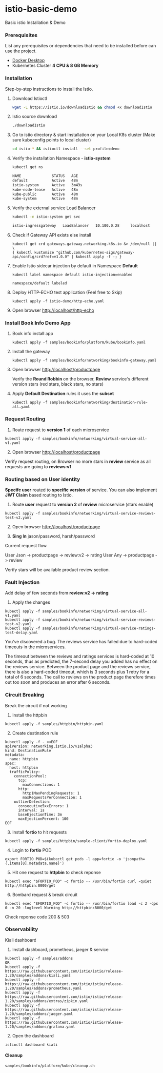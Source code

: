 # istio-basic-demo
Basic istio Installation & Demo

### Prerequisites

List any prerequisites or dependencies that need to be installed before can use the project.

- [Docker Desktop](https://www.docker.com/products/docker-desktop/)
- Kubernetes Cluster **4 CPU & 8 GB Memory**

### Installation

Step-by-step instructions to install the Istio.

1. Download Istioctl
   
   ```sh
   wget -L https://istio.io/downloadIstio && chmod +x downloadIstio
   ```
3. Istio source download
   
   ```sh
   ./downloadIstio
   ```
4. Go to istio directory & start installation on your Local K8s cluster (Make sure kubeconfig points to local cluster)
   
   ```sh
   cd istio-* && istioctl install --set profile=demo
   ```
5. Verify the installation Namespace - **istio-system**

   ```sh
   kubectl get ns

   NAME              STATUS   AGE
   default           Active   48m
   istio-system      Active   3m43s
   kube-node-lease   Active   48m
   kube-public       Active   48m
   kube-system       Active   48m
   ```

7. Verify the external service Load Balancer
   
   ```sh
   kubectl -n istio-system get svc

   istio-ingressgateway   LoadBalancer   10.100.0.28     localhost     15021:30981/TCP,80:31747/TCP,443:30554/TCP,31400:31195/TCP,15443:31488/TCP   7m42s
   ```
   
8. Check if Gateway API exists else install
   ```
   kubectl get crd gateways.gateway.networking.k8s.io &> /dev/null || \
   { kubectl kustomize "github.com/kubernetes-sigs/gateway-api/config/crd?ref=v1.0.0" | kubectl apply -f -; }
   ```
   
9. Enable Istio sidecar injection by default in Namespace **Default**
   ```
   kubectl label namespace default istio-injection=enabled

   namespace/default labeled
   ```

10. Deploy HTTP-ECHO test application (Feel free to Skip)
    ```
    kubectl apply -f istio-demo/http-echo.yaml
    ```
11. Open browser [http://localhost/http-echo](http://localhost/http-echo)

### Install Book Info Demo App

1. Book info install app
   ```
   kubectl apply -f samples/bookinfo/platform/kube/bookinfo.yaml
   ```

2. Install the gateway
   ```
   kubectl apply -f samples/bookinfo/networking/bookinfo-gateway.yaml
   ```

3. Open browser [http://localhost/productpage](http://localhost/productpage)

   Verify the **Round Robbin** on the browser, **Review** service's different version stars (red stars, black stars, no stars)
   
4. Apply **Default Destination** rules it uses the **subset**
   ```
   kubectl apply -f samples/bookinfo/networking/destination-rule-all.yaml
   ```

### Request Routing

1. Route request to **version 1** of each microservice 
```
kubectl apply -f samples/bookinfo/networking/virtual-service-all-v1.yaml
```
2. Open browser [http://localhost/productpage](http://localhost/productpage)

Verify request routing, on Browser no more stars in **review** service as all requests are going to **reviews:v1**

### Routing based on User identity

**Specifc user** routed to **specific version** of service. You can also implement **JWT Claim** based routing to Istio.  

 1. Route **user** request to **version 2** of **review** microservice (stars enable)
```
kubectl apply -f samples/bookinfo/networking/virtual-service-reviews-test-v2.yaml
```
2. Open browser [http://localhost/productpage](http://localhost/productpage)

3. **Sing In** jason/password, harsh/password

Current request flow

User Json -> productpage -> review:v2 -> rating
User Any  -> productpage -> review

Verify stars will be available product review section.

### Fault Injection

Add delay of few seconds from **review:v2 -> rating**

1. Apply the changes
```
kubectl apply -f samples/bookinfo/networking/virtual-service-all-v1.yaml
kubectl apply -f samples/bookinfo/networking/virtual-service-reviews-test-v2.yaml
kubectl apply -f samples/bookinfo/networking/virtual-service-ratings-test-delay.yaml
```

You've discovered a bug. The reviews service has failed due to hard-coded timeouts in the microservices.

The timeout between the reviews and ratings services is hard-coded at 10 seconds, thus as predicted, the 7-second delay you added has no effect on the reviews service. Between the product page and the reviews service, there is also a hard-coded timeout, which is 3 seconds plus 1 retry for a total of 6 seconds. The call to reviews on the product page therefore times out too soon and produces an error after 6 seconds.

### Circuit Breaking

Break the circuit if not working

1. Install the httpbin
```
kubectl apply -f samples/httpbin/httpbin.yaml
```

2. Create destination rule
```
kubectl apply -f - <<EOF
apiVersion: networking.istio.io/v1alpha3
kind: DestinationRule
metadata:
  name: httpbin
spec:
  host: httpbin
  trafficPolicy:
    connectionPool:
      tcp:
        maxConnections: 1
      http:
        http1MaxPendingRequests: 1
        maxRequestsPerConnection: 1
    outlierDetection:
      consecutive5xxErrors: 1
      interval: 1s
      baseEjectionTime: 3m
      maxEjectionPercent: 100
EOF
```

3. Install **fortio** to hit requests
```
kubectl apply -f samples/httpbin/sample-client/fortio-deploy.yaml
```

4. Login to **fortio** POD
```
export FORTIO_POD=$(kubectl get pods -l app=fortio -o 'jsonpath={.items[0].metadata.name}')
```
5. Hit one request to **httpbin** to check reponse
```
kubectl exec "$FORTIO_POD" -c fortio -- /usr/bin/fortio curl -quiet http://httpbin:8000/get
```

6. Bombard request & break circuit
```
kubectl exec "$FORTIO_POD" -c fortio -- /usr/bin/fortio load -c 2 -qps 0 -n 20 -loglevel Warning http://httpbin:8000/get
```
Check reponse code 200 & 503

### Observability

 Kiali dashboard

 1. Install dashboard, prometheus, jaeger & service
 ```
 kubectl apply -f samples/addons    
 OR
 kubectl apply -f https://raw.githubusercontent.com/istio/istio/release-1.20/samples/addons/kiali.yaml
 kubectl apply -f https://raw.githubusercontent.com/istio/istio/release-1.20/samples/addons/prometheus.yaml
 kubectl apply -f https://raw.githubusercontent.com/istio/istio/release-1.20/samples/addons/extras/zipkin.yaml
 kubectl apply -f https://raw.githubusercontent.com/istio/istio/release-1.20/samples/addons/jaeger.yaml
 kubectl apply -f https://raw.githubusercontent.com/istio/istio/release-1.20/samples/addons/grafana.yaml
 ```
 2. Open the dashboard
 ```
 istioctl dashboard kiali
 ```

#### Cleanup

```
samples/bookinfo/platform/kube/cleanup.sh
```
